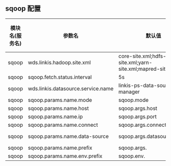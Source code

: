 ## sqoop 配置

| 模块名(服务名) | 参数名 | 默认值 | 描述 | 是否引用|
| -------- | -------- | ----- |----- |  -----   |
|sqoop|wds.linkis.hadoop.site.xml |core-site.xml;hdfs-site.xml;yarn-site.xml;mapred-site.xml| hadoop.site.xml|
|sqoop|sqoop.fetch.status.interval|5s |status.interval|
|sqoop|wds.linkis.datasource.service.name|linkis-ps-data-source-manager|datasource.service.name|
|sqoop|sqoop.params.name.mode| sqoop.mode |params.name.mode|
|sqoop|sqoop.params.name.host|sqoop.args.host |params.name.host|
|sqoop|sqoop.params.name.ip| sqoop.args.port|params.name.ip  |
|sqoop|sqoop.params.name.connect |sqoop.args.connect| params.name.connect|
|sqoop|sqoop.params.name.data-source| sqoop.args.datasource.name |params.name.data-source|
|sqoop|sqoop.params.name.prefix| sqoop.args. | params.name.prefix |
|sqoop|sqoop.params.name.env.prefix| sqoop.env. |params.name.env.prefix|
